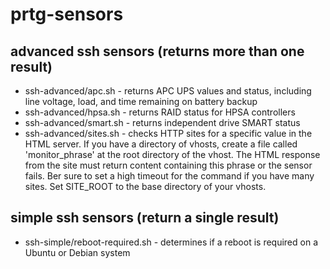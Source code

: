 # prtg-sensors

## advanced ssh sensors (returns more than one result)
* ssh-advanced/apc.sh - returns APC UPS values and status, including line voltage, load, and time remaining on battery backup
* ssh-advanced/hpsa.sh - returns RAID status for HPSA controllers
* ssh-advanced/smart.sh - returns independent drive SMART status
* ssh-advanced/sites.sh - checks HTTP sites for a specific value in the HTML server. If you have a directory of vhosts, create a file called 'monitor_phrase' at the root directory of the vhost. The HTML response from the site must return content containing this phrase or the sensor fails. Ber sure to set a high timeout for the command if you have many sites. Set SITE_ROOT to the base directory of your vhosts.
## simple ssh sensors (return a single result)
* ssh-simple/reboot-required.sh - determines if a reboot is required on a Ubuntu or Debian system